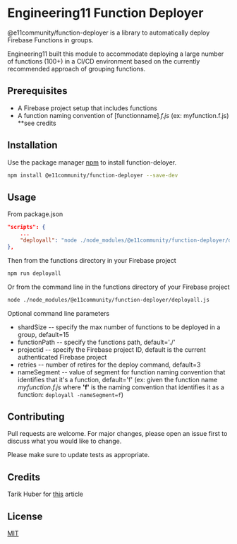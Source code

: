 # Engineering11 Function Deployer

@e11community/function-deployer is a library to automatically deploy Firebase Functions in groups.

Engineering11 built this module to accommodate deploying a large number of functions (100+) in a CI/CD environment based on the currently recommended approach of grouping functions. 


## Prerequisites
- A Firebase project setup that includes functions
- A function naming convention of [functionname]*.f.js* (ex: myfunction.f.js) **see credits
## Installation

Use the package manager [npm](https://www.npmjs.com/get-npm) to install function-deloyer.

```bash
npm install @e11community/function-deployer --save-dev
```

## Usage
From package.json
```json
"scripts": {
    ...
    "deployall": "node ./node_modules/@e11community/function-deployer/deployall.js",
},
```
Then from the functions directory in your Firebase project
```bash
npm run deployall
```

Or from the command line in the functions directory of your Firebase project
```bash
node ./node_modules/@e11community/function-deployer/deployall.js
```
Optional command line parameters
- shardSize -- specify the max number of functions to be deployed in a group, default=15
- functionPath -- specify the functions path, default='./'
- projectid -- specify the Firebase project ID, default is the current authenticated Firebase project
- retries -- number of retires for the deploy command, default=3
- nameSegment -- value of segment for function naming convention that identifies that it's a function, default='f' (ex: given the function name *myfunction.f.js* where **'f'** is the naming convention that identifies it as a function:
`deployall -nameSegment=f`)

## Contributing
Pull requests are welcome. For major changes, please open an issue first to discuss what you would like to change.

Please make sure to update tests as appropriate.

## Credits
Tarik Huber for [this]( https://codeburst.io/organizing-your-firebase-cloud-functions-67dc17b3b0da) article

## License
[MIT](https://choosealicense.com/licenses/mit/)
